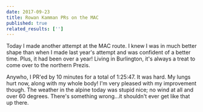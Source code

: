 ```yaml
---
date: 2017-09-23
title: Rowan Kamman PRs on the MAC
published: true
related_results: ['']
---
```


<p>Today I made another attempt at the MAC route. I knew I was in much better shape than when I made last year's attempt and was confident of a better time. Plus, it had been over a year! Living in Burlington, it's always a treat to come over to the northern Prezis.</p>
<p>Anywho, I PR'ed by 10 minutes for a total of 1:25:47. It was hard. My lungs hurt now, along with my whole body! I'm very pleased with my improvement though. The weather in the alpine today was stupid nice; no wind at all and over 60 degrees. There's something wrong...it shouldn't ever get like that up there.</p>

